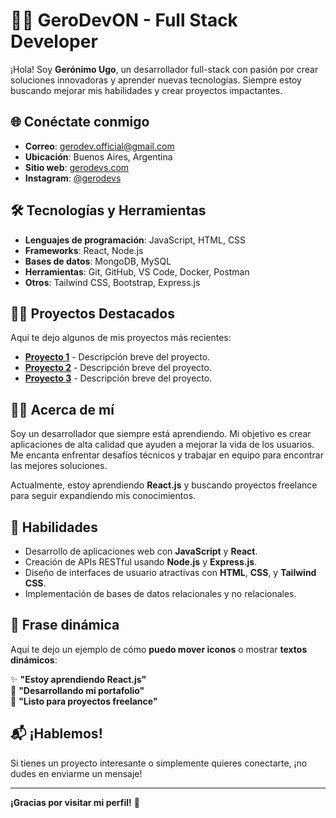 # 👨‍💻 **GeroDevON** - Full Stack Developer

¡Hola! Soy **Gerónimo Ugo**, un desarrollador full-stack con pasión por crear soluciones innovadoras y aprender nuevas tecnologías. Siempre estoy buscando mejorar mis habilidades y crear proyectos impactantes.

## 🌐 **Conéctate conmigo**
- **Correo**: [gerodev.official@gmail.com](mailto:gerodev.official@gmail.com)
- **Ubicación**: Buenos Aires, Argentina
- **Sitio web**: [gerodevs.com](https://gerodevs.com)
- **Instagram**: [@gerodevs](https://www.instagram.com/gerodevs)

## 🛠️ **Tecnologías y Herramientas**
- **Lenguajes de programación**: JavaScript, HTML, CSS
- **Frameworks**: React, Node.js
- **Bases de datos**: MongoDB, MySQL
- **Herramientas**: Git, GitHub, VS Code, Docker, Postman
- **Otros**: Tailwind CSS, Bootstrap, Express.js

## 🐱‍🏍 **Proyectos Destacados**
Aquí te dejo algunos de mis proyectos más recientes:

- **[Proyecto 1](https://github.com/GeroDevON/proyecto1)** - Descripción breve del proyecto.
- **[Proyecto 2](https://github.com/GeroDevON/proyecto2)** - Descripción breve del proyecto.
- **[Proyecto 3](https://github.com/GeroDevON/proyecto3)** - Descripción breve del proyecto.

## 🧑‍🎓 **Acerca de mí**
Soy un desarrollador que siempre está aprendiendo. Mi objetivo es crear aplicaciones de alta calidad que ayuden a mejorar la vida de los usuarios. Me encanta enfrentar desafíos técnicos y trabajar en equipo para encontrar las mejores soluciones.

Actualmente, estoy aprendiendo **React.js** y buscando proyectos freelance para seguir expandiendo mis conocimientos.

## 🚀 **Habilidades**
- Desarrollo de aplicaciones web con **JavaScript** y **React**.
- Creación de APIs RESTful usando **Node.js** y **Express.js**.
- Diseño de interfaces de usuario atractivas con **HTML**, **CSS**, y **Tailwind CSS**.
- Implementación de bases de datos relacionales y no relacionales.

## 🔄 **Frase dinámica** 
Aquí te dejo un ejemplo de cómo **puedo mover iconos** o mostrar **textos dinámicos**:

✨ **"Estoy aprendiendo React.js"**  
🚀 **"Desarrollando mi portafolio"**  
🔧 **"Listo para proyectos freelance"**

## 📬 **¡Hablemos!**
Si tienes un proyecto interesante o simplemente quieres conectarte, ¡no dudes en enviarme un mensaje!

---

**¡Gracias por visitar mi perfil!** 🚀
